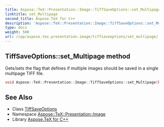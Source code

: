 ```yaml
---
title: Aspose::TeX::Presentation::Image::TiffSaveOptions::set_Multipage method
linktitle: set_Multipage
second_title: Aspose.TeX for C++
description: 'Aspose::TeX::Presentation::Image::TiffSaveOptions::set_Multipage method. Gets/sets the flag that defines if multiple images should be saved in a single multipage TIFF file in C++.'
type: docs
weight: 500
url: /cpp/aspose.tex.presentation.image/tiffsaveoptions/set_multipage/
---
```

## TiffSaveOptions::set_Multipage method


Gets/sets the flag that defines if multiple images should be saved in a single multipage TIFF file.

```cpp
void Aspose::TeX::Presentation::Image::TiffSaveOptions::set_Multipage(bool value)
```

## See Also

* Class [TiffSaveOptions](../)
* Namespace [Aspose::TeX::Presentation::Image](../../)
* Library [Aspose.TeX for C++](../../../)
